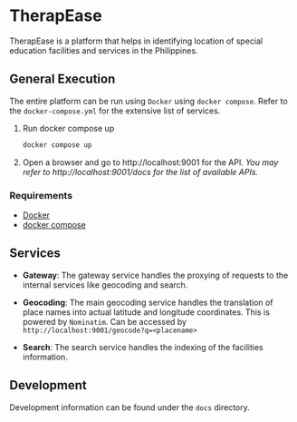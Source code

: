 # TherapEase

TherapEase is a platform that helps in identifying location of special education facilities and services in the Philippines.

## General Execution

The entire platform can be run using `Docker` using `docker compose`. Refer to the `docker-compose.yml` for the extensive list of services.

1. Run docker compose up

   ```bash
   docker compose up
   ```

2. Open a browser and go to http://localhost:9001 for the API. _You may refer to http://localhost:9001/docs for the list of available APIs._

### Requirements

- [Docker](https://docs.docker.com/desktop/wsl/)
- [docker compose](https://docs.docker.com/compose/install/)

## Services

- **Gateway**: The gateway service handles the proxying of requests to the internal services like geocoding and search.

- **Geocoding**: The main geocoding service handles the translation of place names into actual latitude and longitude coordinates. This is powered by `Nominatim`. Can be accessed by `http://localhost:9001/geocode?q=<placename>`

- **Search**: The search service handles the indexing of the facilities information.

## Development

Development information can be found under the `docs` directory.

